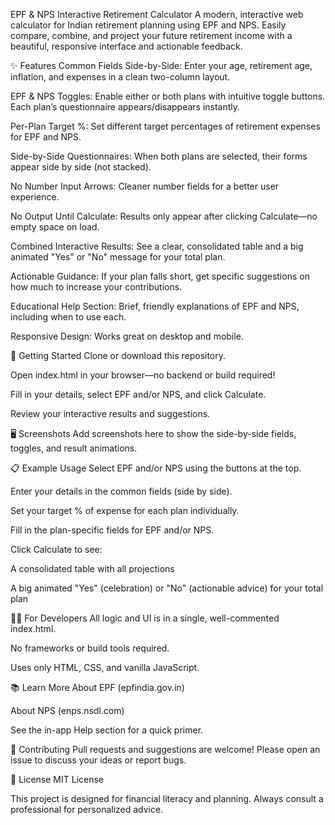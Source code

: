 EPF & NPS Interactive Retirement Calculator
A modern, interactive web calculator for Indian retirement planning using EPF and NPS.
Easily compare, combine, and project your future retirement income with a beautiful, responsive interface and actionable feedback.

✨ Features
Common Fields Side-by-Side: Enter your age, retirement age, inflation, and expenses in a clean two-column layout.

EPF & NPS Toggles: Enable either or both plans with intuitive toggle buttons. Each plan’s questionnaire appears/disappears instantly.

Per-Plan Target %: Set different target percentages of retirement expenses for EPF and NPS.

Side-by-Side Questionnaires: When both plans are selected, their forms appear side by side (not stacked).

No Number Input Arrows: Cleaner number fields for a better user experience.

No Output Until Calculate: Results only appear after clicking Calculate—no empty space on load.

Combined Interactive Results: See a clear, consolidated table and a big animated "Yes" or "No" message for your total plan.

Actionable Guidance: If your plan falls short, get specific suggestions on how much to increase your contributions.

Educational Help Section: Brief, friendly explanations of EPF and NPS, including when to use each.

Responsive Design: Works great on desktop and mobile.

🚀 Getting Started
Clone or download this repository.

Open index.html in your browser—no backend or build required!

Fill in your details, select EPF and/or NPS, and click Calculate.

Review your interactive results and suggestions.

🖥️ Screenshots
Add screenshots here to show the side-by-side fields, toggles, and result animations.

📋 Example Usage
Select EPF and/or NPS using the buttons at the top.

Enter your details in the common fields (side by side).

Set your target % of expense for each plan individually.

Fill in the plan-specific fields for EPF and/or NPS.

Click Calculate to see:

A consolidated table with all projections

A big animated "Yes" (celebration) or "No" (actionable advice) for your total plan

🧑‍💻 For Developers
All logic and UI is in a single, well-commented index.html.

No frameworks or build tools required.

Uses only HTML, CSS, and vanilla JavaScript.

📚 Learn More
About EPF (epfindia.gov.in)

About NPS (enps.nsdl.com)

See the in-app Help section for a quick primer.

🤝 Contributing
Pull requests and suggestions are welcome!
Please open an issue to discuss your ideas or report bugs.

📄 License
MIT License

This project is designed for financial literacy and planning. Always consult a professional for personalized advice.
